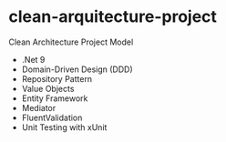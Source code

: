 # clean-arquitecture-project
Clean Architecture Project Model
- .Net 9
- Domain-Driven Design (DDD)
- Repository Pattern
- Value Objects
- Entity Framework
- Mediator
- FluentValidation
- Unit Testing with xUnit